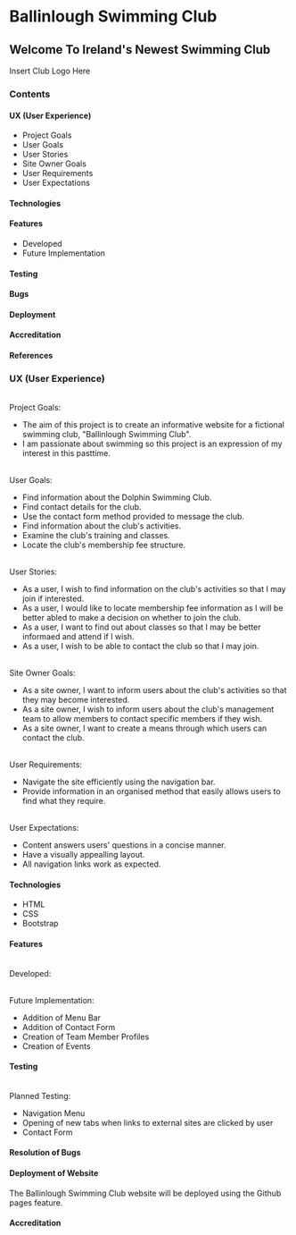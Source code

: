 # Ballinlough Swimming Club
## Welcome To Ireland's Newest Swimming Club
Insert Club Logo Here
### Contents

#### UX (User Experience)
  * Project Goals
  * User Goals
  * User Stories
  * Site Owner Goals
  * User Requirements
  * User Expectations
  
#### Technologies
#### Features
  * Developed
  * Future Implementation
#### Testing
#### Bugs
#### Deployment
#### Accreditation
#### References

### UX (User Experience)
<br/> Project Goals:
-   The aim of this project is to create an informative website for a fictional swimming club, "Ballinlough Swimming Club".
-   I am passionate about swimming so this project is an expression of my interest in this pasttime.

<br/> User Goals:
-   Find information about the Dolphin Swimming Club.
-   Find contact details for the club.
-   Use the contact form method provided to message the club.
-   Find information about the club's activities.
-   Examine the club's training and classes.
-   Locate the club's membership fee structure.

<br/> User Stories:
-   As a user, I wish to find information on the club's activities so that I may join if interested.
-   As a user, I would like to locate membership fee information as I will be better abled to make a decision on whether to join the club.
-   As a user, I want to find out about classes so that I may be better informaed and attend if I wish.
-   As a user, I wish to be able to contact the club so that I may join.

<br/> Site Owner Goals:
-   As a site owner, I want to inform users about the club's activities so that they may become interested.
-   As a site owner, I wish to inform users about the club's management team to allow members to contact specific members if they wish.
-   As a site owner, I want to create a means through which users can contact the club.

<br/> User Requirements:
-   Navigate the site efficiently using the navigation bar.
-   Provide information in an organised method that easily allows users to find what they require.

<br/> User Expectations:
-   Content answers users' questions in a concise manner.
-   Have a visually appealling layout.
-   All navigation links work as expected.

#### Technologies
- HTML
- CSS
- Bootstrap

#### Features
<br/> Developed:
  
<br/> Future Implementation:
- Addition of Menu Bar
- Addition of Contact Form
- Creation of Team Member Profiles
- Creation of Events

#### Testing
<br/> Planned Testing:
- Navigation Menu
- Opening of new tabs when links to external sites are clicked by user
- Contact Form

#### Resolution of Bugs

#### Deployment of Website
The Ballinlough Swimming Club website will be deployed using the Github pages feature.

#### Accreditation
